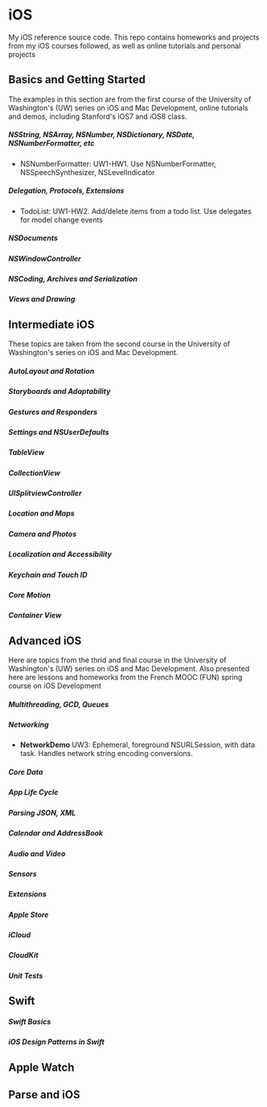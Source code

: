 # iOS
My iOS reference source code. This repo contains homeworks and projects from my iOS courses followed, as well as online tutorials and personal projects

## Basics and Getting Started
The examples in this section are from the first course of the University of Washington's (UW) series on iOS and Mac Development, online tutorials and demos, including Stanford's iOS7 and iOS8 class.

##### NSString, NSArray, NSNumber, NSDictionary, NSDate, NSNumberFormatter, etc
- NSNumberFormatter: UW1-HW1. Use NSNumberFormatter, NSSpeechSynthesizer, NSLevelIndicator

##### Delegation, Protocols, Extensions
- TodoList: UW1-HW2. Add/delete items from a todo list. Use delegates for model change events

##### NSDocuments
##### NSWindowController
##### NSCoding, Archives and Serialization
##### Views and Drawing

## Intermediate iOS
These topics are taken from the second course in the University of Washington's series on iOS and Mac Development.

##### AutoLayout and Rotation
##### Storyboards and Adaptability
##### Gestures and Responders
##### Settings and NSUserDefaults
##### TableView
##### CollectionView
##### UISplitviewController
##### Location and Maps
##### Camera and Photos
##### Localization and Accessibility
##### Keychain and Touch ID
##### Core Motion
##### Container View

## Advanced iOS
Here are topics from the thrid and final course in the University of Washington's (UW) series on iOS and Mac Development. Also presented here are lessons and homeworks from the French MOOC (FUN) spring course on iOS Development

##### Multithreading, GCD, Queues
##### Networking
- **NetworkDemo** UW3: Ephemeral, foreground NSURLSession, with data task. Handles network string encoding conversions.
##### Core Data
##### App Life Cycle
##### Parsing JSON, XML
##### Calendar and AddressBook
##### Audio and Video
##### Sensors
##### Extensions
##### Apple Store
##### iCloud
##### CloudKit
##### Unit Tests

## Swift 
##### Swift Basics
##### iOS Design Patterns in Swift

## Apple Watch

## Parse and iOS

